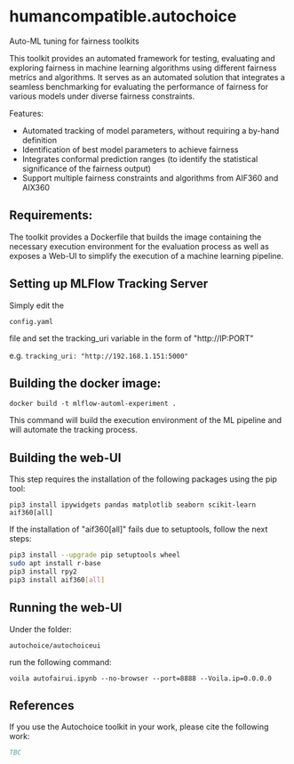 # humancompatible.autochoice
Auto-ML tuning for fairness toolkits

This toolkit provides an automated framework for testing, evaluating and exploring fairness in machine learning algorithms using different fairness metrics and algorithms. 
It serves as an automated solution that integrates a seamless benchmarking for evaluating the performance of fairness for various models under diverse fairness constraints.   

Features:

- Automated tracking of model parameters, without requiring a by-hand definition
- Identification of best model parameters to achieve fairness
- Integrates conformal prediction ranges (to identify the statistical significance of the fairness output)
- Support multiple fairness constraints and algorithms from AIF360 and AIX360


## Requirements:

The toolkit provides a Dockerfile that builds the image containing the necessary execution environment for the evaluation process as well as exposes a Web-UI to simplify the execution of a machine learning pipeline.

## Setting up MLFlow Tracking Server
Simply edit the 

`config.yaml`

file and set the tracking_uri variable in the form of "http://IP:PORT"

e.g.
`tracking_uri: "http://192.168.1.151:5000"`


## Building the docker image:

`docker build -t mlflow-automl-experiment .`

This command will build the execution environment of the ML pipeline and will automate the tracking process.

## Building the web-UI

This step requires the installation of the following packages using the pip tool:

`pip3 install ipywidgets pandas matplotlib seaborn scikit-learn aif360[all]`

If the installation of "aif360[all]" fails due to setuptools, follow the next steps:


```bash 
pip3 install --upgrade pip setuptools wheel
sudo apt install r-base
pip3 install rpy2
pip3 install aif360[all]
```

## Running the web-UI

Under the folder:

`autochoice/autochoiceui`

run the following command:

`voila autofairui.ipynb --no-browser --port=8888 --Voila.ip=0.0.0.0`


## References

If you use the Autochoice toolkit in your work, please cite the following work:

```bibtex
TBC
```

